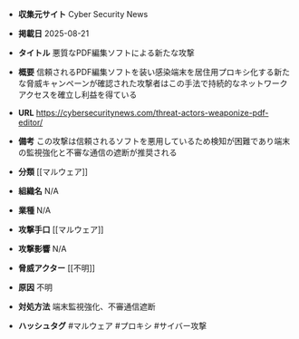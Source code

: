 - **収集元サイト**
Cyber Security News

- **掲載日**
2025-08-21

- **タイトル**
悪質なPDF編集ソフトによる新たな攻撃

- **概要**
信頼されるPDF編集ソフトを装い感染端末を居住用プロキシ化する新たな脅威キャンペーンが確認された攻撃者はこの手法で持続的なネットワークアクセスを確立し利益を得ている

- **URL**
https://cybersecuritynews.com/threat-actors-weaponize-pdf-editor/

- **備考**
この攻撃は信頼されるソフトを悪用しているため検知が困難であり端末の監視強化と不審な通信の遮断が推奨される

- **分類**
[[マルウェア]]

- **組織名**
N/A

- **業種**
N/A

- **攻撃手口**
[[マルウェア]]

- **攻撃影響**
N/A

- **脅威アクター**
[[不明]]

- **原因**
不明

- **対処方法**
端末監視強化、不審通信遮断

- **ハッシュタグ**
#マルウェア #プロキシ #サイバー攻撃
